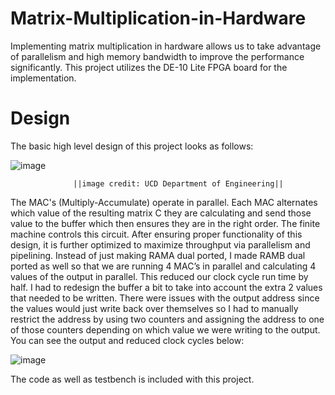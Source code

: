 # Matrix-Multiplication-in-Hardware
Implementing matrix multiplication in hardware allows us to take advantage of parallelism and  high  memory  bandwidth  to  improve  the  performance  significantly. This project utilizes the DE-10 Lite FPGA board for the implementation.

# Design
The basic high level design of this project looks as follows:

![image](https://user-images.githubusercontent.com/91091795/168397371-e0a29424-b64b-4bbf-9f02-11f48202796f.png)

                  ||image credit: UCD Department of Engineering||
                  
                  
                  
The MAC's (Multiply-Accumulate) operate in parallel. Each MAC alternates which value of the resulting matrix C they are calculating and send those value to the buffer which then ensures they are in the right order. The finite machine controls this circuit.
After ensuring proper functionality of this design, it is further optimized to maximize throughput via parallelism and pipelining. Instead of just making RAMA dual ported, I made RAMB dual ported as well so that we are running 4 MAC’s in parallel and calculating 4 values of the output in parallel. This reduced our clock cycle run time by half. I had to redesign the buffer a bit to take into account the extra 2 values that needed to be written. There were issues with the output address since the values would just write back over themselves so I had to manually restrict the address by using two counters and assigning the address to one of those counters depending on which value we were writing to the output.
You can see the output and reduced clock cycles below:

![image](https://user-images.githubusercontent.com/91091795/168398307-6e605cd4-aec9-44c1-bc23-4be20b5e4435.png)

The code as well as testbench is included with this project.
